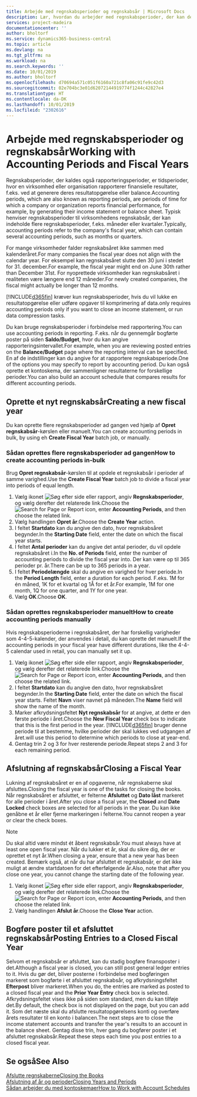 ```yaml
---
title: Arbejde med regnskabsperioder og regnskabsår | Microsoft Docs
description: Lær, hvordan du arbejder med regnskabsperioder, der kan definere, hvornår virksomheden rapporterer finansielle resultater.
services: project-madeira
documentationcenter: ''
author: bholtorf
ms.service: dynamics365-business-central
ms.topic: article
ms.devlang: na
ms.tgt_pltfrm: na
ms.workload: na
ms.search.keywords: ''
ms.date: 10/01/2019
ms.author: bholtorf
ms.openlocfilehash: d70694a571c051f6160a721c8fa06c91fe9c42d3
ms.sourcegitcommit: 02e704bc3e01d62072144919774f1244c42827e4
ms.translationtype: HT
ms.contentlocale: da-DK
ms.lasthandoff: 10/01/2019
ms.locfileid: "2302616"
---
```

# <a name="working-with-accounting-periods-and-fiscal-years"></a><span data-ttu-id="05fd8-103">Arbejde med regnskabsperioder og regnskabsår</span><span class="sxs-lookup"><span data-stu-id="05fd8-103">Working with Accounting Periods and Fiscal Years</span></span>
<span data-ttu-id="05fd8-104">Regnskabsperioder, der kaldes også rapporteringsperioder, er tidsperioder, hvor en virksomhed eller organisation rapporterer finansielle resultater, f.eks. ved at generere deres resultatopgørelse eller balance.</span><span class="sxs-lookup"><span data-stu-id="05fd8-104">Accounting periods, which are also known as reporting periods, are periods of time for which a company or organization reports financial performance, for example, by generating their income statement or balance sheet.</span></span> <span data-ttu-id="05fd8-105">Typisk henviser regnskabsperioder til virksomhedens regnskabsår, der kan indeholde flere regnskabsperioder, f.eks. måneder eller kvartaler.</span><span class="sxs-lookup"><span data-stu-id="05fd8-105">Typically, accounting periods refer to the company's fiscal year, which can contain several accounting periods, such as months or quarters.</span></span>

<span data-ttu-id="05fd8-106">For mange virksomheder falder regnskabsåret ikke sammen med kalenderåret.</span><span class="sxs-lookup"><span data-stu-id="05fd8-106">For many companies the fiscal year does not align with the calendar year.</span></span> <span data-ttu-id="05fd8-107">For eksempel kan regnskabsåret slutte den 30 juni i stedet for 31. december.</span><span class="sxs-lookup"><span data-stu-id="05fd8-107">For example, the fiscal year might end on June 30th rather than December 31st.</span></span> <span data-ttu-id="05fd8-108">For nyoprettede virksomheder kan regnskabsåret i realiteten være længere end 12 måneder.</span><span class="sxs-lookup"><span data-stu-id="05fd8-108">For newly created companies, the fiscal might actually be longer than 12 months.</span></span> 

[!INCLUDE[d365fin](includes/d365fin_md.md)] <span data-ttu-id="05fd8-109">kræver kun regnskabsperioder, hvis du vil lukke en resultatopgørelse eller udføre opgaver til komprimering af data.</span><span class="sxs-lookup"><span data-stu-id="05fd8-109">only requires accounting periods only if you want to close an income statement, or run data compression tasks.</span></span> 

<span data-ttu-id="05fd8-110">Du kan bruge regnskabsperioder i forbindelse med rapportering.</span><span class="sxs-lookup"><span data-stu-id="05fd8-110">You can use accounting periods in reporting.</span></span> <span data-ttu-id="05fd8-111">F.eks. når du gennemgår bogførte poster på siden **Saldo/Budget**, hvor du kan angive rapporteringsintervallet.</span><span class="sxs-lookup"><span data-stu-id="05fd8-111">For example, when you are reviewing posted entries on the **Balance/Budget** page where the reporting interval can be specified.</span></span> <span data-ttu-id="05fd8-112">En af de indstillinger kan du angive for at rapportere regnskabsperiode.</span><span class="sxs-lookup"><span data-stu-id="05fd8-112">One of the options you may specify to report by accounting period.</span></span> <span data-ttu-id="05fd8-113">Du kan også oprette et kontoskema, der sammenligner resultaterne for forskellige perioder.</span><span class="sxs-lookup"><span data-stu-id="05fd8-113">You can also build an account schedule that compares results for different accounting periods.</span></span>

## <a name="creating-a-new-fiscal-year"></a><span data-ttu-id="05fd8-114">Oprette et nyt regnskabsår</span><span class="sxs-lookup"><span data-stu-id="05fd8-114">Creating a new fiscal year</span></span>
<span data-ttu-id="05fd8-115">Du kan oprette flere regnskabsperioder ad gangen ved hjælp af **Opret regnskabsår**-kørslen eller manuelt.</span><span class="sxs-lookup"><span data-stu-id="05fd8-115">You can create accounting periods in bulk, by using eh **Create Fiscal Year** batch job, or manually.</span></span>

### <a name="how-to-create-accounting-periods-in-bulk"></a><span data-ttu-id="05fd8-116">Sådan oprettes flere regnskabsperioder ad gangen</span><span class="sxs-lookup"><span data-stu-id="05fd8-116">How to create accounting periods in-bulk</span></span>
<span data-ttu-id="05fd8-117">Brug **Opret regnskabsår**-kørslen til at opdele et regnskabsår i perioder af samme varighed.</span><span class="sxs-lookup"><span data-stu-id="05fd8-117">Use the **Create Fiscal Year** batch job to divide a fiscal year into periods of equal length.</span></span>  

1. <span data-ttu-id="05fd8-118">Vælg ikonet ![Søg efter side eller rapport](media/ui-search/search_small.png "Ikonet Søg efter side eller rapport"), angiv **Regnskabsperioder**, og vælg derefter det relaterede link.</span><span class="sxs-lookup"><span data-stu-id="05fd8-118">Choose the ![Search for Page or Report](media/ui-search/search_small.png "Search for Page or Report icon") icon, enter **Accounting Periods**, and then choose the related link.</span></span>  
2. <span data-ttu-id="05fd8-119">Vælg handlingen **Opret år**.</span><span class="sxs-lookup"><span data-stu-id="05fd8-119">Choose the **Create Year** action.</span></span>  <!--What about the Scheduling option? Should we mention that? There's also the Report Output Type field...-->
3. <span data-ttu-id="05fd8-120">I feltet **Startdato** kan du angive den dato, hvor regnskabsåret begynder.</span><span class="sxs-lookup"><span data-stu-id="05fd8-120">In the **Starting Date** field, enter the date on which the fiscal year starts.</span></span>  
4. <span data-ttu-id="05fd8-121">I feltet **Antal perioder** kan du angive det antal perioder, du vil opdele regnskabsåret i.</span><span class="sxs-lookup"><span data-stu-id="05fd8-121">In the **No. of Periods** field, enter the number of accounting periods to divide the fiscal year into.</span></span> <span data-ttu-id="05fd8-122">Der kan være op til 365 perioder pr. år.</span><span class="sxs-lookup"><span data-stu-id="05fd8-122">There can be up to 365 periods in a year.</span></span>  
5. <span data-ttu-id="05fd8-123">I feltet **Periodelængde** skal du angive en varighed for hver periode.</span><span class="sxs-lookup"><span data-stu-id="05fd8-123">In the **Period Length** field, enter a duration for each period.</span></span> <span data-ttu-id="05fd8-124">F.eks. 1M for én måned, 1K for et kvartal og 1Å for et år.</span><span class="sxs-lookup"><span data-stu-id="05fd8-124">For example, 1M for one month, 1Q for one quarter, and 1Y for one year.</span></span>  
6. <span data-ttu-id="05fd8-125">Vælg **OK**.</span><span class="sxs-lookup"><span data-stu-id="05fd8-125">Choose **OK**.</span></span>  

### <a name="how-to-create-accounting-periods-manually"></a><span data-ttu-id="05fd8-126">Sådan oprettes regnskabsperioder manuelt</span><span class="sxs-lookup"><span data-stu-id="05fd8-126">How to create accounting periods manually</span></span>
<span data-ttu-id="05fd8-127">Hvis regnskabsperioderne i regnskabsåret, der har forskellig varigheder som 4-4-5-kalender, der anvendes i detail, du kan oprette det manuelt.</span><span class="sxs-lookup"><span data-stu-id="05fd8-127">If the accounting periods in your fiscal year have different durations, like the 4-4-5 calendar used in retail, you can manually set it up.</span></span>  
  
1. <span data-ttu-id="05fd8-128">Vælg ikonet ![Søg efter side eller rapport](media/ui-search/search_small.png "Søg efter side eller rapport"), angiv **Regnskabsperioder**, og vælg derefter det relaterede link.</span><span class="sxs-lookup"><span data-stu-id="05fd8-128">Choose the ![Search for Page or Report](media/ui-search/search_small.png "Search for Page or Report icon") icon, enter **Accounting Periods**, and then choose the related link.</span></span>  
2. <span data-ttu-id="05fd8-129">I feltet **Startdato** kan du angive den dato, hvor regnskabsåret begynder.</span><span class="sxs-lookup"><span data-stu-id="05fd8-129">In the **Starting Date** field, enter the date on which the fiscal year starts.</span></span> <span data-ttu-id="05fd8-130">Feltet **Navn** viser navnet på måneden.</span><span class="sxs-lookup"><span data-stu-id="05fd8-130">The **Name** field will show the name of the month.</span></span>  
3. <span data-ttu-id="05fd8-131">Marker afkrydsningsfeltet **Nyt regnskabsår** for at angive, at dette er den første periode i året.</span><span class="sxs-lookup"><span data-stu-id="05fd8-131">Choose the **New Fiscal Year** check box to indicate that this is the first period in the year.</span></span> [!INCLUDE[d365fin](includes/d365fin_md.md)] <span data-ttu-id="05fd8-132">bruger denne periode til at bestemme, hvilke perioder der skal lukkes ved udgangen af året.</span><span class="sxs-lookup"><span data-stu-id="05fd8-132">will use this period to determine which periods to close at year-end.</span></span>
4. <span data-ttu-id="05fd8-133">Gentag trin 2 og 3 for hver resterende periode.</span><span class="sxs-lookup"><span data-stu-id="05fd8-133">Repeat steps 2 and 3 for each remaining period.</span></span>  

## <a name="closing-a-fiscal-year"></a><span data-ttu-id="05fd8-134">Afslutning af regnskabsår</span><span class="sxs-lookup"><span data-stu-id="05fd8-134">Closing a Fiscal Year</span></span>
<span data-ttu-id="05fd8-135">Lukning af regnskabsåret er en af opgaverne, når regnskaberne skal afsluttes.</span><span class="sxs-lookup"><span data-stu-id="05fd8-135">Closing the fiscal year is one of the tasks for closing the books.</span></span> <span data-ttu-id="05fd8-136">Når regnskabsåret er afsluttet, er felterne **Afsluttet** og **Dato låst** markeret for alle perioder i året.</span><span class="sxs-lookup"><span data-stu-id="05fd8-136">After you close a fiscal year, the **Closed** and **Date Locked** check boxes are selected for all periods in the year.</span></span> <span data-ttu-id="05fd8-137">Du kan ikke genåbne et år eller fjerne markeringen i felterne.</span><span class="sxs-lookup"><span data-stu-id="05fd8-137">You cannot reopen a year or clear the check boxes.</span></span>

> [!NOTE]  
>  <span data-ttu-id="05fd8-138">Du skal altid være mindst ét åbent regnskabsår.</span><span class="sxs-lookup"><span data-stu-id="05fd8-138">You must always have at least one open fiscal year.</span></span> <span data-ttu-id="05fd8-139">Når du lukker et år, skal du sikre dig, der er oprettet et nyt år.</span><span class="sxs-lookup"><span data-stu-id="05fd8-139">When closing a year, ensure that a new year has been created.</span></span> <span data-ttu-id="05fd8-140">Bemærk også, at når du har afsluttet ét regnskabsår, er det ikke muligt at ændre startdatoen for det efterfølgende år.</span><span class="sxs-lookup"><span data-stu-id="05fd8-140">Also, note that after you close one year, you cannot change the starting date of the following year.</span></span>

1. <span data-ttu-id="05fd8-141">Vælg ikonet ![Søg efter side eller rapport](media/ui-search/search_small.png "Søg efter side eller rapport"), angiv **Regnskabsperioder**, og vælg derefter det relaterede link.</span><span class="sxs-lookup"><span data-stu-id="05fd8-141">Choose the ![Search for Page or Report](media/ui-search/search_small.png "Search for Page or Report icon") icon, enter **Accounting Periods**, and then choose the related link.</span></span>  
2. <span data-ttu-id="05fd8-142">Vælg handlingen **Afslut år**.</span><span class="sxs-lookup"><span data-stu-id="05fd8-142">Choose the **Close Year** action.</span></span>  

## <a name="posting-entries-to-a-closed-fiscal-year"></a><span data-ttu-id="05fd8-143">Bogføre poster til et afsluttet regnskabsår</span><span class="sxs-lookup"><span data-stu-id="05fd8-143">Posting Entries to a Closed Fiscal Year</span></span>
<span data-ttu-id="05fd8-144">Selvom et regnskabsår er afsluttet, kan du stadig bogføre finansposter i det.</span><span class="sxs-lookup"><span data-stu-id="05fd8-144">Although a fiscal year is closed, you can still post general ledger entries to it.</span></span> <span data-ttu-id="05fd8-145">Hvis du gør det, bliver posterne i forbindelse med bogføringen markeret som bogførte i et afsluttet regnskabsår, og afkrydsningsfeltet **Efterpost** bliver markeret.</span><span class="sxs-lookup"><span data-stu-id="05fd8-145">When you do, the entries are marked as posted to a closed fiscal year and the **Prior Year Entry** check box is selected.</span></span> <span data-ttu-id="05fd8-146">Afkrydsningsfeltet vises ikke på siden som standard, men du kan tilføje det.</span><span class="sxs-lookup"><span data-stu-id="05fd8-146">By default, the check box is not displayed on the page, but you can add it.</span></span> <span data-ttu-id="05fd8-147">Som det næste skal du afslutte resultatopgørelsens konti og overføre årets resultater til en konto i balancen.</span><span class="sxs-lookup"><span data-stu-id="05fd8-147">The next steps are to close the income statement accounts and transfer the year's results to an account in the balance sheet.</span></span> <span data-ttu-id="05fd8-148">Gentag disse trin, hver gang du bogfører poster i et afsluttet regnskabsår.</span><span class="sxs-lookup"><span data-stu-id="05fd8-148">Repeat these steps each time you post entries to a closed fiscal year.</span></span>

## <a name="see-also"></a><span data-ttu-id="05fd8-149">Se også</span><span class="sxs-lookup"><span data-stu-id="05fd8-149">See Also</span></span>
[<span data-ttu-id="05fd8-150">Afslutte regnskaberne</span><span class="sxs-lookup"><span data-stu-id="05fd8-150">Closing the Books</span></span>](year-close-books.md)  
[<span data-ttu-id="05fd8-151">Afslutning af år og perioder</span><span class="sxs-lookup"><span data-stu-id="05fd8-151">Closing Years and Periods</span></span>](year-close-years-periods.md)  
[<span data-ttu-id="05fd8-152">Sådan arbejder du med kontoskemaer</span><span class="sxs-lookup"><span data-stu-id="05fd8-152">How to Work with Account Schedules</span></span>](bi-how-work-account-schedule.md)  
  





